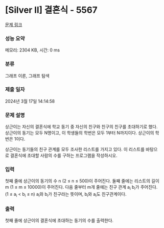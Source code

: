 # [Silver II] 결혼식 - 5567 

[문제 링크](https://www.acmicpc.net/problem/5567) 

### 성능 요약

메모리: 2304 KB, 시간: 0 ms

### 분류

그래프 이론, 그래프 탐색

### 제출 일자

2024년 3월 17일 14:14:58

### 문제 설명

<p>상근이는 자신의 결혼식에 학교 동기 중 자신의 친구와 친구의 친구를 초대하기로 했다. 상근이의 동기는 모두 N명이고, 이 학생들의 학번은 모두 1부터 N까지이다. 상근이의 학번은 1이다.</p>

<p>상근이는 동기들의 친구 관계를 모두 조사한 리스트를 가지고 있다. 이 리스트를 바탕으로 결혼식에 초대할 사람의 수를 구하는 프로그램을 작성하시오.</p>

### 입력 

 <p>첫째 줄에 상근이의 동기의 수 n (2 ≤ n ≤ 500)이 주어진다. 둘째 줄에는 리스트의 길이 m (1 ≤ m ≤ 10000)이 주어진다. 다음 줄부터 m개 줄에는 친구 관계 a<sub>i</sub> b<sub>i</sub>가 주어진다. (1 ≤ a<sub>i</sub> < b<sub>i</sub> ≤ n) a<sub>i</sub>와 b<sub>i</sub>가 친구라는 뜻이며, b<sub>i</sub>와 a<sub>i</sub>도 친구관계이다. </p>

### 출력 

 <p>첫째 줄에 상근이의 결혼식에 초대하는 동기의 수를 출력한다.</p>

